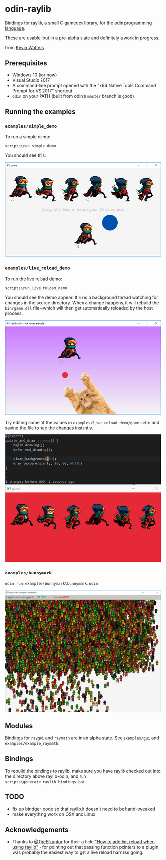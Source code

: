 # odin-raylib

Bindings for [raylib](http://www.raylib.com), a small C gamedev library, for the [odin programming language](https://odin.handmade.network/).

These are usable, but in a pre-alpha state and definitely a work in progress.

from [Kevin Watters](https://kev.town)

## Prerequisites

- Windows 10 (for now)
- Visual Studio 2017
- A command-line prompt opened with the "x64 Native Tools Command Prompt for VS 2017" shortcut
- `odin` on your PATH (built from odin's `master` branch is good)

## Running the examples

### `examples/simple_demo`

To run a simple demo:

```
scripts\run_simple_demo
```

You should see this:

![a screenshot of a simple demo](resources/screenshots/example_simple_demo.png)

### `examples/live_reload_demo`

To run the live reload demo:

```
scripts\run_live_reload_demo
```

You should see the demo appear. It runs a background thread watching for changes in the source directory. When a change happens, it will rebuild the `bin/game.dll` file--which will then get automatically reloaded by the host process.

![a screenshot of the live reload demo](resources/screenshots/example_live_reload.png)

Try editing some of the values in `examples/live_reload_demo/game.odin` and saving the file to see the changes instantly.

![live reload example](resources/live-reload.gif)

### `examples/bunnymark`

```
odin run examples\bunnymark\bunnymark.odin
```

![a screenshot of the bunnymark demo](resources/screenshots/example_bunnymark.png)

## Modules

Bindings for `raygui` and `raymath` are in an alpha state. See `examples/gui` and `examples/example_raymath`.

## Bindings

To rebuild the bindings to raylib, make sure you have raylib checked out into the directory above raylib-odin, and run `scripts\generate_raylib_bindings.bat`.

## TODO

- fix up bindgen code so that raylib.h doesn't need to be hand-tweaked
- make everything work on OSX and Linux

## Acknowledgements

- Thanks to [@TheElkantor](https://twitter.com/theelkantor) for their article ["How to add hot reload when using raylib"](https://www.developing-stuff.com/how-to-add-hot-reload-when-using-raylib/) - for pointing out that passing function pointers to a plugin was probably the easiest way to get a live reload harness going.

